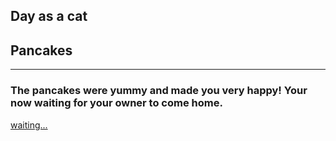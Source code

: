 ## Day as a cat
## Pancakes
---
### The pancakes were yummy and made you very happy! Your now waiting for your owner to come home.

[waiting...](owners-home.md)
